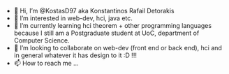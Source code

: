 - 👋 Hi, I’m @KostasD97 aka Konstantinos Rafail Detorakis
- 👀 I’m interested in web-dev, hci, java etc.
- 🌱 I’m currently learning hci theorem + other programming languages because I still am a Postgraduate student at UoC, department of Computer Science.
- 💞️ I’m looking to collaborate on web-dev (front end or back end), hci and in general whatever it has design to it :D !!!
- 📫 How to reach me ...

<!---
KostasD97/KostasD97 is a ✨ special ✨ repository because its `README.md` (this file) appears on your GitHub profile.
You can click the Preview link to take a look at your changes.
--->
